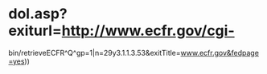 # dol.asp?exiturl=http://www.ecfr.gov/cgi-

bin/retrieveECFR^Q^gp=1|n=29y3.1.1.3.53&exitTitle=www.ecfr.gov&fedpage=yes))